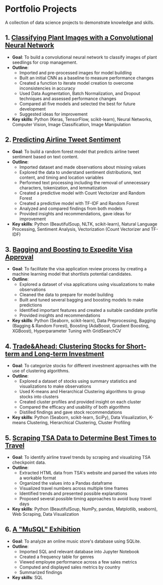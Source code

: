 # Portfolio Projects
A collection of data science projects to demonstrate knowledge and skills.


## 1. [Classifying Plant Images with a Convolutional Neural Network](https://colab.research.google.com/github/rfraissinet/portfolio_projects/blob/main/CNN_Plant_Classification.ipynb)
- **Goal**: To build a convolutional neural network to classify images of plant seedlings for crop management.
- **Outline**:
  - Imported and pre-processed images for model buildling
  - Built an initial CNN as a baseline to measure performance changes
  - Created a function to iterate model creation to overcome inconsistencies in accuracy
  - Used Data Augmentation, Batch Normalization, and Dropout techniques and assessed performance changes
  - Compared all five models and selected the best for future development
  - Suggested ideas for improvement
- **Key skills**: Python (Keras, TensorFlow, scikit-learn), Neural Networks, Computer Vision, Image Classification, Image Manipulation

## 2. [Predicting Airline Tweet Sentiment](https://colab.research.google.com/github/rfraissinet/portfolio_projects/blob/main/Predicting_Airline_Tweet_Sentiment.ipynb)
- **Goal**: To build a random forest model that predicts airline tweet sentiment based on text content.
- **Outline**:
  - Imported dataset and made observations about missing values
  - Explored the data to understand sentiment distributions, text content, and timing and location variables
  - Performed text processing including the removal of unnecessary characters, tokenization, and lemmatization
  - Created a predictive model with Count Vectorizer and Random Forest
  - Created a predictive model with TF-IDF and Random Forest
  - Analyzed and compared findings from both models
  - Provided insights and recommendations, gave ideas for improvement
- **Key skills**: Python (BeautifulSoup, NLTK, scikit-learn), Natural Language Processing, Sentiment Analysis, Vectorization (Count Vectorizer and TF-IDF)

## 3. [Bagging and Boosting to Expedite Visa Approval](https://nbviewer.org/github/rfraissinet/portfolio_projects/blob/main/Bagging_and_Boosting_to_Expedite_Visa_Approval.ipynb)
- **Goal**: To facilitate the visa application review process by creating a machine learning model that shortlists potential candidates.
- **Outline**:
  - Explored a dataset of visa applications using visualizations to make observations
  - Cleaned the data to prepare for model building
  - Built and tuned several bagging and boosting models to make predictions
  - Identified important features and created a suitable candidate profile
  - Provided insights and recommendations
- **Key skills**: Python (Seaborn, scikit-learn), Data Preprocessing, Bagging (Bagging & Random Forest), Boosting (AdaBoost, Gradient Boosting, XGBoost), Hyperparameter Tuning with GridSearchCV

## 4. [Trade&Ahead: Clustering Stocks for Short-term and Long-term Investment](https://nbviewer.org/github/rfraissinet/portfolio_projects/blob/main/Trade%26Ahead.ipynb?flush_cache=true)
- **Goal**: To categorize stocks for different investment approaches with the use of clustering algorithms.
- **Outline**:
  - Explored a dataset of stocks using summary statistics and visualizations to make observations
  - Used K-means and Hierarchical Clustering algorithms to group stocks into clusters
  - Created cluster profiles and provided insight on each cluster
  - Compared the efficacy and usability of both algorithms
  - Distilled findings and gave stock recommendations
- **Key skills**: Python (Seaborn, scikit-learn, SciPy), Data Visualization, K-means Clustering, Hierarchical Clustering, Cluster Profiling

## 5. [Scraping TSA Data to Determine Best Times to Travel](https://nbviewer.org/github/rfraissinet/portfolio_projects/blob/main/Scraping_TSA_Data.ipynb)
- **Goal**: To identify airline travel trends by scraping and visualizing TSA checkpoint data.
- **Outline**:
  - Extracted HTML data from TSA's website and parsed the values into a workable format
  - Organized the values into a Pandas dataframe
  - Visualized travel numbers across multiple time frames
  - Identified trends and presented possible explanations
  - Proposed several possible timing approaches to avoid busy travel days
- **Key skills**: Python (BeautifulSoup, NumPy, pandas, Matplotlib, seaborn), Web Scraping, Data Visualization

## 6. [A "MuSQL" Exhibition](https://nbviewer.org/github/rfraissinet/portfolio_projects/blob/main/A_MuSQL_Exhibition.ipynb)
- **Goal**: To analyze an online music store's database using SQLite.
- **Outline**:
  - Imported SQL and relevant database into Jupyter Notebook
  - Created a frequency table for genres
  - Viewed employee performance across a few sales metrics
  - Computed and displayed sales metrics by country
  - Summarized findings
- **Key skills**: SQL

